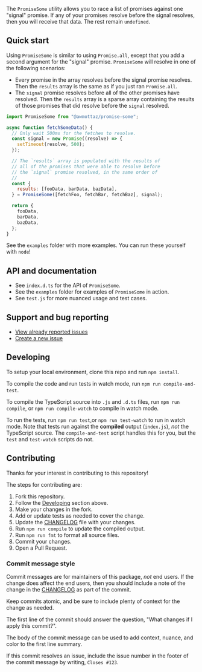The `PromiseSome` utility allows you to race a list of promises against one "signal" promise. If any of your promises resolve before the signal resolves, then you will receive that data. The rest remain `undefined`.

## Quick start

Using `PromiseSome` is similar to using `Promise.all`, except that you add a second argument for the "signal" promise. `PromiseSome` will resolve in one of the following scenarios:

- Every promise in the array resolves before the signal promise resolves. Then the `results` array is the same as if you just ran `Promise.all`.
- The `signal` promise resolves before all of the other promises have resolved. Then the `results` array is a sparse array containing the results of those promises that did resolve before the `signal` resolved.

```js
import PromiseSome from "@awmottaz/promise-some";

async function fetchSomeData() {
  // Only wait 500ms for the fetches to resolve.
  const signal = new Promise((resolve) => {
    setTimeout(resolve, 500);
  });

  // The `results` array is populated with the results of
  // all of the promises that were able to resolve before
  // the `signal` promise resolved, in the same order of
  //
  const {
    results: [fooData, barData, bazData],
  } = PromiseSome([fetchFoo, fetchBar, fetchBaz], signal);

  return {
    fooData,
    barData,
    bazData,
  };
}
```

See the `examples` folder with more examples. You can run these yourself with `node`!

## API and documentation

- See `index.d.ts` for the API of `PromiseSome`.
- See the `examples` folder for examples of `PromiseSome` in action.
- See `test.js` for more nuanced usage and test cases.

## Support and bug reporting

- [View already reported issues](https://github.com/awmottaz/promise-some/issues?q=is%3Aissue+is%3Aopen+sort%3Aupdated-desc)
- [Create a new issue](https://github.com/awmottaz/promise-some/issues/new/choose)

## Developing

To setup your local environment, clone this repo and run `npm install`.

To compile the code and run tests in watch mode, run `npm run compile-and-test`.

To compile the TypeScript source into `.js` and `.d.ts` files, run `npm run compile`, or `npm run compile-watch` to compile in watch mode.

To run the tests, run `npm run test`,or `npm run test-watch` to run in watch mode. Note that tests run against the **compiled** output (`index.js`), _not_ the TypeScript source. The `compile-and-test` script handles this for you, but the `test` and `test-watch` scripts do not.

## Contributing

Thanks for your interest in contributing to this repository!

The steps for contributing are:

1. Fork this repository.
2. Follow the [Developing](#developing) section above.
3. Make your changes in the fork.
4. Add or update tests as needed to cover the change.
5. Update the [CHANGELOG](./CHANGELOG.md) file with your changes.
6. Run `npm run compile` to update the compiled output.
7. Run `npm run fmt` to format all source files.
8. Commit your changes.
9. Open a Pull Request.

### Commit message style

Commit messages are for maintainers of this package, _not_ end users. If the change does affect the end users, then you should include a note of the change in the [CHANGELOG](./CHANGELOG.md) as part of the commit.

Keep commits atomic, and be sure to include plenty of context for the change as needed.

The first line of the commit should answer the question, "What changes if I apply this commit?".

The body of the commit message can be used to add context, nuance, and color to the first line summary.

If this commit resolves an issue, include the issue number in the footer of the commit message by writing, `Closes #123`.

